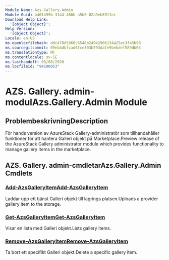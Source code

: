 ```yaml
---
Module Name: Azs.Gallery.Admin
Module Guid: b461499b-3144-466b-a5b0-02a9eb59f1ec
Download Help Link:
  '[object Object]': 
Help Version:
  '[object Object]': 
Locale: en-US
ms.openlocfilehash: ddc478d3960c6548b24942906134a25ec3f45b98
ms.sourcegitcommit: 09eb4dbfcad6fce303b793dafe9bebdef589db03
ms.translationtype: MT
ms.contentlocale: sv-SE
ms.lasthandoff: 08/08/2020
ms.locfileid: "94100053"
---
```

# <span data-ttu-id="4a714-101">AZS. Gallery. admin-modul</span><span class="sxs-lookup"><span data-stu-id="4a714-101">Azs.Gallery.Admin Module</span></span>
## <span data-ttu-id="4a714-102">Problembeskrivning</span><span class="sxs-lookup"><span data-stu-id="4a714-102">Description</span></span>
<span data-ttu-id="4a714-103">För hands version av AzureStack Gallery-administratör som tillhandahåller funktioner för att hantera Galleri objekt på Marketplace.</span><span class="sxs-lookup"><span data-stu-id="4a714-103">Preview release of the AzureStack Gallery administrator module which provides functionality to manage gallery items in the marketplace.</span></span>

## <span data-ttu-id="4a714-104">AZS. Gallery. admin-cmdletar</span><span class="sxs-lookup"><span data-stu-id="4a714-104">Azs.Gallery.Admin Cmdlets</span></span>
### [<span data-ttu-id="4a714-105">Add-AzsGalleryItem</span><span class="sxs-lookup"><span data-stu-id="4a714-105">Add-AzsGalleryItem</span></span>](Add-AzsGalleryItem.md)
<span data-ttu-id="4a714-106">Laddar upp ett tjänst Galleri objekt till lagrings platsen.</span><span class="sxs-lookup"><span data-stu-id="4a714-106">Uploads a provider gallery item to the storage.</span></span>

### [<span data-ttu-id="4a714-107">Get-AzsGalleryItem</span><span class="sxs-lookup"><span data-stu-id="4a714-107">Get-AzsGalleryItem</span></span>](Get-AzsGalleryItem.md)
<span data-ttu-id="4a714-108">Visar en lista med Galleri objekt.</span><span class="sxs-lookup"><span data-stu-id="4a714-108">Lists gallery items.</span></span>

### [<span data-ttu-id="4a714-109">Remove-AzsGalleryItem</span><span class="sxs-lookup"><span data-stu-id="4a714-109">Remove-AzsGalleryItem</span></span>](Remove-AzsGalleryItem.md)
<span data-ttu-id="4a714-110">Ta bort ett specifikt Galleri objekt.</span><span class="sxs-lookup"><span data-stu-id="4a714-110">Delete a specific gallery item.</span></span>

